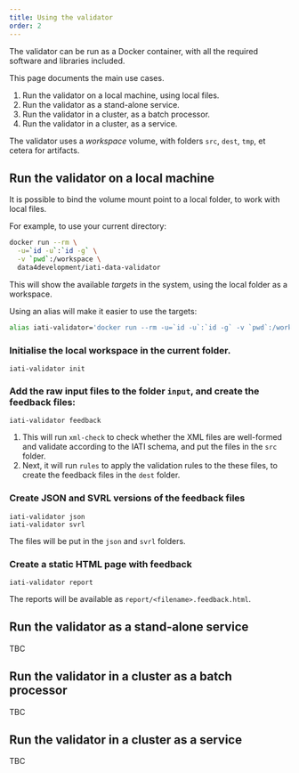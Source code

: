 ```yaml
---
title: Using the validator
order: 2
---
```


The validator can be run as a Docker container, with all the required software and libraries included.

This page documents the main use cases.

1. Run the validator on a local machine, using local files.
2. Run the validator as a stand-alone service.
3. Run the validator in a cluster, as a batch processor. 
4. Run the validator in a cluster, as a service.

The validator uses a *workspace* volume, with folders `src`, `dest`, `tmp`, et 
cetera for artifacts.

## Run the validator on a local machine

It is possible to bind the volume mount point to a local folder, to work with local files.

For example, to use your current directory:

```bash
docker run --rm \
  -u=`id -u`:`id -g` \
  -v `pwd`:/workspace \
  data4development/iati-data-validator
```

This will show the available _targets_ in the system, using the local folder as 
a workspace.

Using an alias will make it easier to use the targets:

```bash
alias iati-validator='docker run --rm -u=`id -u`:`id -g` -v `pwd`:/workspace data4development/iati-data-validator'
```

### Initialise the local workspace in the current folder.

```
iati-validator init
```

### Add the raw input files to the folder `input`, and create the feedback files:

```
iati-validator feedback
```

1. This will run `xml-check` to check whether the XML files are well-formed and validate 
   according to the IATI schema, and put the files in the `src` folder.
2. Next, it will run `rules` to apply the validation rules to the these files, to create 
   the feedback files in the `dest` folder.

### Create JSON and SVRL versions of the feedback files

```
iati-validator json
iati-validator svrl
```

The files will be put in the `json` and `svrl` folders.

### Create a static HTML page with feedback

```
iati-validator report
```

The reports will be available as `report/<filename>.feedback.html`.


## Run the validator as a stand-alone service

TBC

## Run the validator in a cluster as a batch processor

TBC

## Run the validator in a cluster as a service

TBC